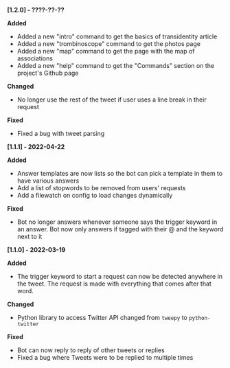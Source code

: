 **[1.2.0] - ????-??-??**

**Added**

- Added a new "intro" command to get the basics of transidentity article
- Added a new "trombinoscope" command to get the photos page
- Added a new "map" command to get the page with the map of associations
- Added a new "help" command to get the "Commands" section on the project's Github page

**Changed**

- No longer use the rest of the tweet if user uses a line break in their request

**Fixed**

- Fixed a bug with tweet parsing

**[1.1.1] - 2022-04-22**


**Added**

- Answer templates are now lists so the bot can pick a template in them to have various answers
- Add a list of stopwords to be removed from users' requests
- Add a filewatch on config to load changes dynamically

**Fixed**

- Bot no longer answers whenever someone says the trigger keyword in an answer. Bot now only answers if tagged with their @ and the keyword next to it

**[1.1.0] - 2022-03-19**


**Added**

- The trigger keyword to start a request can now be detected anywhere in the tweet. The request is made with everything that comes after that word.

**Changed**

- Python library to access Twitter API changed from `tweepy` to `python-twitter`

**Fixed**

- Bot can now reply to reply of other tweets or replies
- Fixed a bug where Tweets were to be replied to multiple times
